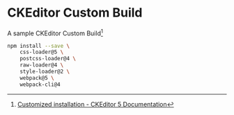# CKEditor Custom Build

A sample CKEditor Custom Build[^1]

```sh
npm install --save \
    css-loader@5 \
    postcss-loader@4 \
    raw-loader@4 \
    style-loader@2 \
    webpack@5 \
    webpack-cli@4

```

[^1]: [Customized installation - CKEditor 5 Documentation](https://ckeditor.com/docs/ckeditor5/latest/installation/getting-started/quick-start-other.html#building-the-editor-from-source)
